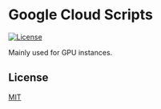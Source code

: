 # Google Cloud Scripts

[![License](https://img.shields.io/badge/license-MIT-3f3f3f.svg)](http://choosealicense.com/licenses/mit)

Mainly used for GPU instances.

## License

[MIT](LICENSE)
